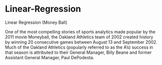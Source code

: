 # Linear-Regression
Linear Regression (Money Ball)

One of the most compelling stories of sports analytics made popular by the 2011 movie Moneyball, the Oakland Athletics team of 2002 created history by winning 20 consecutive games between August 13 and September 2002. Much of the Oakland Athletics (popularly referred to as the A’s) success in that season is attributed to their General Manager, Billy Beane and former Assistant General Manager, Paul DePodesta. 
